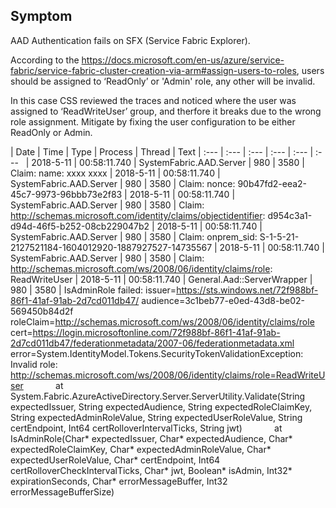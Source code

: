 ## Symptom
AAD Authentication fails on SFX (Service Fabric Explorer).

According to the https://docs.microsoft.com/en-us/azure/service-fabric/service-fabric-cluster-creation-via-arm#assign-users-to-roles, users should be assigned to ‘ReadOnly’ or 'Admin' role, any other will be invalid.

In this case CSS reviewed the traces and noticed where the user was assigned to ‘ReadWriteUser’ group, and therfore it breaks due to the wrong role assignment.  Mitigate by fixing the user configuration to be either ReadOnly or Admin.

| Date      | Time          | Type                      | Process | Thread  | Text 
| :---      | :---          | :---                      | :---    | :---    | :---  
| 2018-5-11 | 00:58:11.740	| SystemFabric.AAD.Server	| 980	  | 3580	| Claim: name: xxxx xxxx
| 2018-5-11 | 00:58:11.740	| SystemFabric.AAD.Server	| 980	  | 3580	| Claim: nonce: 90b47fd2-eea2-45c7-9973-96bbb73e2f83
| 2018-5-11 | 00:58:11.740	| SystemFabric.AAD.Server	| 980	  | 3580	| Claim: http://schemas.microsoft.com/identity/claims/objectidentifier: d954c3a1-d94d-46f5-b252-08cb229047b2
| 2018-5-11 | 00:58:11.740	| SystemFabric.AAD.Server	| 980	  | 3580	| Claim: onprem_sid: S-1-5-21-2127521184-1604012920-1887927527-14735567
| 2018-5-11 | 00:58:11.740	| SystemFabric.AAD.Server	| 980	  | 3580	| Claim: http://schemas.microsoft.com/ws/2008/06/identity/claims/role: ReadWriteUser
| 2018-5-11 | 00:58:11.740	| General.Aad::ServerWrapper	| 980	| 3580	| IsAdminRole failed: issuer=https://sts.windows.net/72f988bf-86f1-41af-91ab-2d7cd011db47/ audience=3c1beb77-e0ed-43d8-be02-569450b84d2f roleClaim=http://schemas.microsoft.com/ws/2008/06/identity/claims/role cert=https://login.microsoftonline.com/72f988bf-86f1-41af-91ab-2d7cd011db47/federationmetadata/2007-06/federationmetadata.xml error=System.IdentityModel.Tokens.SecurityTokenValidationException: Invalid role: http://schemas.microsoft.com/ws/2008/06/identity/claims/role=ReadWriteUser
				            at System.Fabric.AzureActiveDirectory.Server.ServerUtility.Validate(String expectedIssuer, String expectedAudience, String expectedRoleClaimKey, String expectedAdminRoleValue, String expectedUserRoleValue, String certEndpoint, Int64 certRolloverIntervalTicks, String jwt)
				            at IsAdminRole(Char* expectedIssuer, Char* expectedAudience, Char* expectedRoleClaimKey, Char* expectedAdminRoleValue, Char* expectedUserRoleValue, Char* certEndpoint, Int64 certRolloverCheckIntervalTicks, Char* jwt, Boolean* isAdmin, Int32* expirationSeconds, Char* errorMessageBuffer, Int32 errorMessageBufferSize)
 
 
